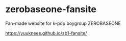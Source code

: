# zerobaseone-fansite
Fan-made website for k-pop boygroup ZEROBASEONE

https://yuuknees.github.io/zb1-fansite/
